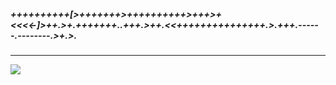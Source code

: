 ##### ++++++++++[>+++++++>++++++++++>+++>+<<<<-]>++.>+.+++++++..+++.>++.<<+++++++++++++++.>.+++.------.--------.>+.>.
<hr>
<a href="https://github.com/msladek">
  <img align="center" src="https://github-readme-stats.vercel.app/api?username=msladek&show_icons=true&theme=onedark&hide=stars,issues&hide_rank=true&count_private=true&include_all_commits=true&show_owner=true&custom_title=msladek stats" />
</a>
